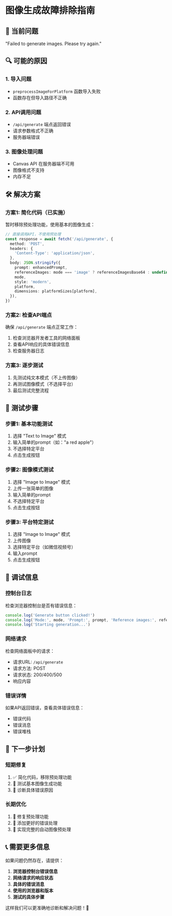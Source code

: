 # 图像生成故障排除指南

## 🚨 **当前问题**
"Failed to generate images. Please try again."

## 🔍 **可能的原因**

### **1. 导入问题**
- `preprocessImageForPlatform` 函数导入失败
- 函数存在但导入路径不正确

### **2. API调用问题**
- `/api/generate` 端点返回错误
- 请求参数格式不正确
- 服务器端错误

### **3. 图像处理问题**
- Canvas API 在服务器端不可用
- 图像格式不支持
- 内存不足

## 🛠️ **解决方案**

### **方案1: 简化代码（已实施）**
暂时移除预处理功能，使用基本的图像生成：

```typescript
// 直接调用API，不使用预处理
const response = await fetch('/api/generate', {
  method: 'POST',
  headers: {
    'Content-Type': 'application/json',
  },
  body: JSON.stringify({
    prompt: enhancedPrompt,
    referenceImages: mode === 'image' ? referenceImagesBase64 : undefined,
    mode,
    style: 'modern',
    platform,
    dimensions: platformSizes[platform],
  }),
})
```

### **方案2: 检查API端点**
确保 `/api/generate` 端点正常工作：

1. 检查浏览器开发者工具的网络面板
2. 查看API响应的具体错误信息
3. 检查服务器日志

### **方案3: 逐步测试**
1. 先测试纯文本模式（不上传图像）
2. 再测试图像模式（不选择平台）
3. 最后测试完整流程

## 📝 **测试步骤**

### **步骤1: 基本功能测试**
1. 选择 "Text to Image" 模式
2. 输入简单的prompt（如："a red apple"）
3. 不选择特定平台
4. 点击生成按钮

### **步骤2: 图像模式测试**
1. 选择 "Image to Image" 模式
2. 上传一张简单的图像
3. 输入简单的prompt
4. 不选择特定平台
5. 点击生成按钮

### **步骤3: 平台特定测试**
1. 选择 "Image to Image" 模式
2. 上传图像
3. 选择特定平台（如微信视频号）
4. 输入prompt
5. 点击生成按钮

## 🔧 **调试信息**

### **控制台日志**
检查浏览器控制台是否有错误信息：

```javascript
console.log('Generate button clicked!')
console.log('Mode:', mode, 'Prompt:', prompt, 'Reference images:', referenceImages.length)
console.log('Starting generation...')
```

### **网络请求**
检查网络面板中的请求：
- 请求URL: `/api/generate`
- 请求方法: POST
- 请求状态: 200/400/500
- 响应内容

### **错误详情**
如果API返回错误，查看具体错误信息：
- 错误代码
- 错误消息
- 错误堆栈

## 🚀 **下一步计划**

### **短期修复**
1. ✅ 简化代码，移除预处理功能
2. 🔄 测试基本图像生成功能
3. 🔄 诊断具体错误原因

### **长期优化**
1. 🔄 修复预处理功能
2. 🔄 添加更好的错误处理
3. 🔄 实现完整的自动图像预处理

## 📞 **需要更多信息**

如果问题仍然存在，请提供：

1. **浏览器控制台错误信息**
2. **网络请求的响应状态**
3. **具体的错误消息**
4. **使用的浏览器和版本**
5. **测试的具体步骤**

这样我们可以更准确地诊断和解决问题！🔧
